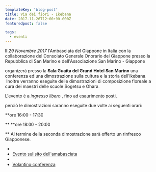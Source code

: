 ```yaml
---
templateKey: 'blog-post'
title: Via dei fiori - Ikebana
date: 2017-11-26T12:00:00.000Z
featuredpost: false

tags:
  - eventi
---
```



Il *29 Novembre 2017*  l'Ambasciata del Giappone in Italia con la collaborazione del Consolato Generale Onorario del Giappone presso la Repubblica di San Marino e dell'Associazione San Marino - Giappone 

 organizerà presso la **Sala Guaita del Grand Hotel San Marino**  una conferenza ed una dimostrazione sulla cultura e la storia dell'Ikebana.  Inoltre verranno eseguite delle dimostrazioni di composizione floreale a cura dei maestri delle scuole Sogetsu e Ohara. 

 L'evento è a *ingresso libero* , fino ad esaurimento posti, 

 perciò le dimostrazioni saranno eseguite due volte ai seguenti orari: 

 **ore 16:00 - 17:30 

**  **ore 18:00 - 20:00 

**  Al termine della seconda dimostrazione sarà offerto un rinfresco Giapponese. 

  - 
 - [Evento sul sito dell'amabasciata](http://www.it.emb-japan.go.jp/italiano/san%20marino/ikebana.html) 
  - 
 - [Volantino conferenza](http://www.it.emb-japan.go.jp/pdf/VOLANTINO.pdf) 
